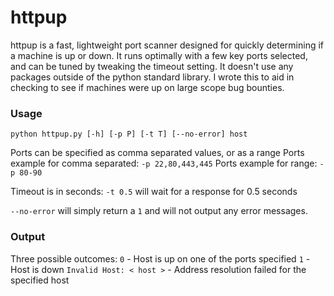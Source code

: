 # httpup

httpup is a fast, lightweight port scanner designed for quickly determining if a machine is up or down. It runs 
optimally with a few key ports selected, and can be tuned by tweaking the timeout setting. It doesn't use any packages
outside of the python standard library. I wrote this to aid in checking to see if machines were up on large scope bug bounties.

### Usage

`python httpup.py [-h] [-p P] [-t T] [--no-error] host`

Ports can be specified as comma separated values, or as a range
Ports example for comma separated: `-p 22,80,443,445`
Ports example for range: `-p 80-90`

Timeout is in seconds:
`-t 0.5` will wait for a response for 0.5 seconds

`--no-error` will simply return a `1` and will not output any error messages.

### Output

Three possible outcomes:
`0` - Host is up on one of the ports specified
`1` - Host is down
`Invalid Host: < host >` - Address resolution failed for the specified host 